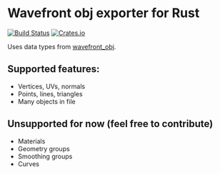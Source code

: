 # Wavefront obj exporter for Rust

[![Build Status](https://travis-ci.org/Simteract/obj-exporter-rs.svg?branch=master)](https://travis-ci.org/Simteract/obj-exporter-rs)
[![Crates.io](https://img.shields.io/crates/v/obj-exporter.svg)](https://crates.io/crates/obj-exporter)

Uses data types from [wavefront_obj](https://github.com/PistonDevelopers/wavefront_obj).

## Supported features:
- Vertices, UVs, normals
- Points, lines, triangles
- Many objects in file

## Unsupported for now (feel free to contribute)
- Materials
- Geometry groups
- Smoothing groups
- Curves

